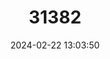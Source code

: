 ---
title: "31382"
category: "Rhizophora apiculata"
draft: false
date: 2024-02-22 13:03:50
languages:
  Thai: ["Duoc Doi"]
---